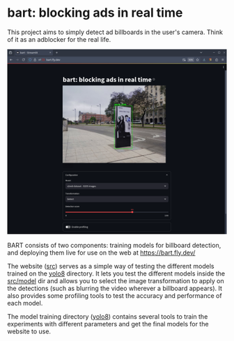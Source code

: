# bart: blocking ads in real time

This project aims to simply detect ad billboards in the user's camera. Think of it as an adblocker for the real life.

![](./docs/img/desktop.png)

<!-- When repo is public, replace image with:
<p align="center">
<img width="70%" src="https://raw.githubusercontent.com/bart-ai/bart/master/docs/img/desktop.png">
</p>
-->

BART consists of two components: training models for billboard detection, and deploying them live for use on the web at https://bart.fly.dev/

<!-- Add when repo is public: <img align="right" width="15%" src="https://raw.githubusercontent.com/bart-ai/bart/master/docs/img/logo-rounded.png"> -->

The website ([src](./src/)) serves as a simple way of testing the different models trained on the [yolo8](./yolo8/) directory. It lets you test the different models inside the [src/model](./src/model) dir and allows you to select the image transformation to apply on the detections (such as blurring the video wherever a billboard appears). It also provides some profiling tools to test the accuracy and performance of each model.

The model training directory ([yolo8](./yolo8)) contains several tools to train the experiments with different parameters and get the final models for the website to use.
